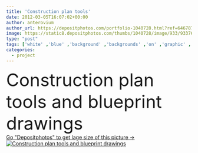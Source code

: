```yaml
---
title: 'Construction plan tools'
date: 2012-03-05T16:07:02+00:00
author: anterovium
author_url: https://depositphotos.com/portfolio-1040728.html?ref=64678756
image: https://static8.depositphotos.com/thumbs/1040728/image/933/9337610/api_thumb_450.jpg?forcejpeg=true
type: "post"
tags: ['white' ,'blue' ,'background' ,'backgrounds' ,'on' ,'graphic' ,'design' ,'paper' ,'business' ,'equipment' ,'electric' ,'line' ,'photo' ,'architecture' ,'building' ,'construction' ,'estate' ,'house' ,'industry' ,'real' ,'draw' ,'home' ,'fingers' ,'measure' ,'measurement' ,'pen' ,'scale' ,'drawing' ,'tools' ,'project' ,'print' ,'in' ,'draft' ,'sketch' ,'navigation' ,'right' ,'repair' ,'outline' ,'angle' ,'compass' ,'plan' ,'architectural' ,'technical' ,'ruler' ,'blueprint' ,'drawings' ,'plans' ,'and' ,'ladies' ,'blueprints' ]
categories: 
  - project
---
```

<div aling="center">
            <font size="60"> Construction plan tools and blueprint drawings</font>   
</div>
<div>
    <a href='https://static8.depositphotos.com/thumbs/1040728/image/933/9337610/api_thumb_450.jpg?forcejpeg=true?ref=64678756' target=_blank > Go "Depositphotos" to get lage size of this picture ->
        <img href='https://static8.depositphotos.com/thumbs/1040728/image/933/9337610/api_thumb_450.jpg?forcejpeg=true?ref=64678756' src='https://static8.depositphotos.com/1040728/933/i/950/depositphotos_9337610-stock-photo-construction-plan-tools.jpg?forcejpeg=true' alt='Construction plan tools and blueprint drawings' >
    </a>
</div>
